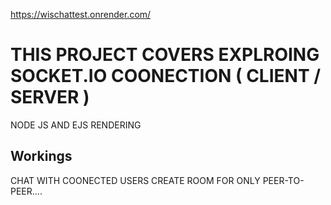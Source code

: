 <a href="https://wischattest.onrender.com/">https://wischattest.onrender.com/</a>

<h1>THIS PROJECT COVERS EXPLROING SOCKET.IO COONECTION ( CLIENT / SERVER )</h1>

NODE JS AND EJS RENDERING

<h2>Workings</h2>
CHAT WITH COONECTED USERS
CREATE ROOM FOR ONLY PEER-TO-PEER....
